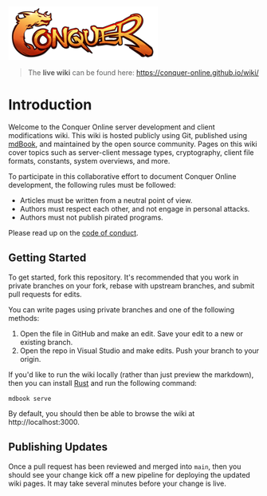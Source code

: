
![Conquer Online](src/images/logo.png)

> The __live wiki__ can be found here: https://conquer-online.github.io/wiki/

# Introduction

Welcome to the Conquer Online server development and client modifications wiki. This wiki is hosted publicly using Git, published using [mdBook](https://rust-lang.github.io/mdBook/index.html), and maintained by the open source community. Pages on this wiki cover topics such as server-client message types, cryptography, client file formats, constants, system overviews, and more.

To participate in this collaborative effort to document Conquer Online development, the following rules must be followed:

* Articles must be written from a neutral point of view.
* Authors must respect each other, and not engage in personal attacks.
* Authors must not publish pirated programs.

Please read up on the [code of conduct](CODE_OF_CONDUCT.md).

## Getting Started

To get started, fork this repository. It's recommended that you work in private branches on your fork, rebase with upstream branches, and submit pull requests for edits.

You can write pages using private branches and one of the following methods:

1. Open the file in GitHub and make an edit. Save your edit to a new or existing branch.
2. Open the repo in Visual Studio and make edits. Push your branch to your origin.

If you'd like to run the wiki locally (rather than just preview the markdown), then you can install [Rust](https://www.rust-lang.org/) and run the following command:

```
mdbook serve
```
By default, you should then be able to browse the wiki at http://localhost:3000. 

## Publishing Updates

Once a pull request has been reviewed and merged into `main`, then you should see your change kick off a new pipeline for deploying the updated wiki pages. It may take several minutes before your change is live.
